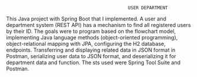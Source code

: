                                                   USER DEPARTMENT

This Java project with Spring Boot that I implemented. A user and department system (REST API) has a mechanism to find all registered users by their ID.
The goals were to program based on the flowchart model, implementing Java language methods (object-oriented programming), object-relational mapping with JPA, configuring the H2 database, endpoints. Transferring and displaying related data in JSON format in Postman, serializing user data to JSON format, and deserializing it for department data and function.
The sts used were Spring Tool Suite and Postman.
